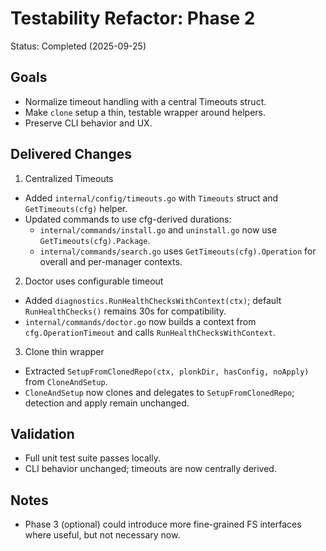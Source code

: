 # Testability Refactor: Phase 2

Status: Completed (2025-09-25)

## Goals

- Normalize timeout handling with a central Timeouts struct.
- Make `clone` setup a thin, testable wrapper around helpers.
- Preserve CLI behavior and UX.

## Delivered Changes

1) Centralized Timeouts
- Added `internal/config/timeouts.go` with `Timeouts` struct and `GetTimeouts(cfg)` helper.
- Updated commands to use cfg-derived durations:
  - `internal/commands/install.go` and `uninstall.go` now use `GetTimeouts(cfg).Package`.
  - `internal/commands/search.go` uses `GetTimeouts(cfg).Operation` for overall and per-manager contexts.

2) Doctor uses configurable timeout
- Added `diagnostics.RunHealthChecksWithContext(ctx)`; default `RunHealthChecks()` remains 30s for compatibility.
- `internal/commands/doctor.go` now builds a context from `cfg.OperationTimeout` and calls `RunHealthChecksWithContext`.

3) Clone thin wrapper
- Extracted `SetupFromClonedRepo(ctx, plonkDir, hasConfig, noApply)` from `CloneAndSetup`.
- `CloneAndSetup` now clones and delegates to `SetupFromClonedRepo`; detection and apply remain unchanged.

## Validation

- Full unit test suite passes locally.
- CLI behavior unchanged; timeouts are now centrally derived.

## Notes

- Phase 3 (optional) could introduce more fine-grained FS interfaces where useful, but not necessary now.
